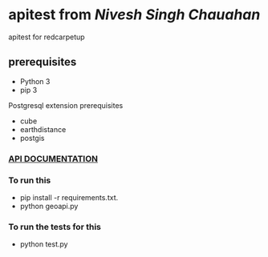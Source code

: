 # apitest from _Nivesh Singh Chauahan_
apitest for redcarpetup

## prerequisites

+ Python 3
+ pip 3

Postgresql extension prerequisites

- cube
- earthdistance
- postgis

### [API DOCUMENTATION](./APIDocumentation.md)

### To run this

* pip install -r requirements.txt.
* python geoapi.py

### To run the tests for this

* python test.py
